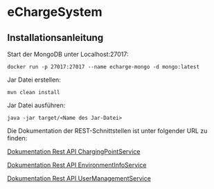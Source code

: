 # eChargeSystem
## Installationsanleitung

Start der MongoDB unter Localhost:27017: 
```
docker run -p 27017:27017 --name echarge-mongo -d mongo:latest
```

Jar Datei erstellen:
````
mvn clean install
````

Jar Datei ausführen:
```
java -jar target/<Name des Jar-Datei>
```

Die Dokumentation der REST-Schnittstellen ist unter folgender URL zu finden:

[Dokumentation Rest API ChargingPointService](http://localhost:8081//swagger-ui.html)

[Dokumentation Rest API EnvironmentInfoService](http://localhost:8082//swagger-ui.html)

[Dokumentation Rest API UserManagementService](http://localhost:8083//swagger-ui.html)